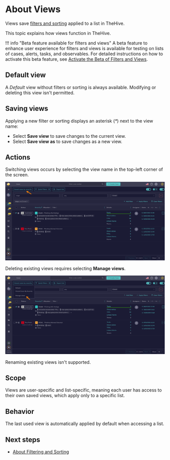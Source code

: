 # About Views

Views save [filters and sorting](about-filtering-and-sorting.md) applied to a list in TheHive.

This topic explains how views function in TheHive.

!!! info "Beta feature available for filters and views"
    <!-- md:version 5.5.4 --> A beta feature to enhance user experience for filters and views is available for testing on lists of cases, alerts, tasks, and observables. For detailed instructions on how to activate this beta feature, see [Activate the Beta of Filters and Views](../../user-guides/manage-user-settings.md#activate-the-beta-of-filters-and-views).

## Default view

A *Default* view without filters or sorting is always available. Modifying or deleting this view isn't permitted.

## Saving views

Applying a new filter or sorting displays an asterisk (*\**) next to the view name:

* Select **Save view** to save changes to the current view.
* Select **Save view as** to save changes as a new view.

## Actions

Switching views occurs by selecting the view name in the top-left corner of the screen.

![Switch views](../../images/user-guides/analyst-corner/views.png)

Deleting existing views requires selecting **Manage views**.

![Manage views](../../images/user-guides/analyst-corner/manage-views.png)

Renaming existing views isn't supported.

## Scope

Views are user-specific and list-specific, meaning each user has access to their own saved views, which apply only to a specific list.

## Behavior

The last used view is automatically applied by default when accessing a list.

<h2>Next steps</h2>

* [About Filtering and Sorting](about-filtering-and-sorting.md)